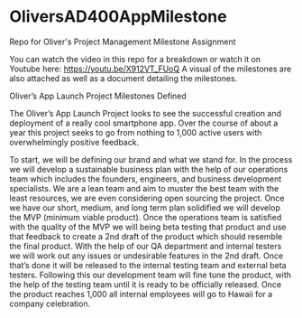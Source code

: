 # OliversAD400AppMilestone
Repo for Oliver's Project Management Milestone Assignment 

You can watch the video in this repo for a breakdown or watch it on Youtube here: https://youtu.be/X912VT_FUoQ
A visual of the milestones are also attached as well as a document detailing the milestones.


Oliver’s App Launch 
Project Milestones Defined

The Oliver’s App Launch Project looks to see the successful creation and deployment of a really cool smartphone app. Over the course of about a year this project seeks to go from nothing to 1,000 active users with overwhelmingly positive feedback.

To start, we will be defining our brand and what we stand for. In the process we will develop a sustainable business plan with the help of our operations team which includes the founders, engineers, and business development specialists. We are a lean team and aim to muster the best team with the least resources, we are even considering open sourcing the project. 
Once we have our short, medium, and long term plan solidified we will develop the MVP (minimum viable product). Once the operations team is satisfied with the quality of the MVP we will being beta testing that product and use that feedback to create a 2nd draft of the product which should resemble the final product. With the help of our QA department and internal testers we will work out any issues or undesirable features in the 2nd draft. Once that’s done it will be released to the internal testing team and external beta testers.
Following this our development team will fine tune the product, with the help of the testing team until it is ready to be officially released. Once the product reaches 1,000 all internal employees will go to Hawaii for a company celebration.
